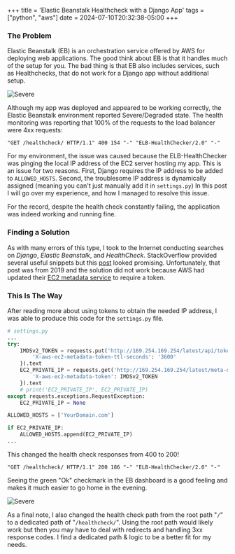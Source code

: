 +++
title = 'Elastic Beanstalk Healthcheck with a Django App'
tags = ["python", "aws"]
date = 2024-07-10T20:32:38-05:00
+++

### The Problem

Elastic Beanstalk (EB) is an orchestration service offered by AWS for deploying web applications.  The good think about EB is that it handles much of the setup for you.  The bad thing is that EB also includes services, such as Healthchecks, that do not work for a Django app without additional setup.

![Severe](../../eb_severe.png)

Although my app was deployed and appeared to be working correctly, the Elastic Beanstalk environment reported Severe/Degraded state. The health monitoring was reporting that 100% of the requests to the load balancer were 4xx requests:

```
"GET /healthcheck/ HTTP/1.1" 400 154 "-" "ELB-HealthChecker/2.0" "-"
```

For my environment, the issue was caused because the ELB-HealthChecker was pinging the local IP address of the EC2 server hosting my app.  This is an issue for two reasons.  First, Django requires the IP address to be added to `ALLOWED_HOSTS`.  Second, the troublesome IP address is dynamically assigned (meaning you can't just manually add it in `settings.py`) In this post I will go over my experience, and how I managed to resolve this issue.

For the record, despite the health check constantly failing, the application was indeed working and running fine.

### Finding a Solution

As with many errors of this type, I took to the Internet conducting searches on _Django_, _Elastic Beanstalk_, and _HealthCheck_.  StackOverflow provided several useful snippets but this [post](https://aalvarez.me/posts/setting-up-elastic-beanstalk-health-checks-with-a-django-application/) looked promising.  Unfortunately, that post was from 2019 and the solution did not work because AWS had updated their [EC2 metadata service](https://docs.aws.amazon.com/AWSEC2/latest/UserGuide/instancedata-data-retrieval.html) to require a token.

### This Is The Way

After reading more about using tokens to obtain the needed IP address, I was able to produce this code for the `settings.py` file.

```python
# settings.py
...
try:
    IMDSv2_TOKEN = requests.put('http://169.254.169.254/latest/api/token', headers={
        'X-aws-ec2-metadata-token-ttl-seconds': '3600'
    }).text
    EC2_PRIVATE_IP = requests.get('http://169.254.169.254/latest/meta-data/local-ipv4', timeout=0.01, headers={
        'X-aws-ec2-metadata-token': IMDSv2_TOKEN
    }).text
    # print('EC2_PRIVATE_IP', EC2_PRIVATE_IP)
except requests.exceptions.RequestException:
    EC2_PRIVATE_IP = None

ALLOWED_HOSTS = ['YourDomain.com']

if EC2_PRIVATE_IP:
    ALLOWED_HOSTS.append(EC2_PRIVATE_IP)
...
```

This changed the health check responses from 400 to 200!

```
"GET /healthcheck/ HTTP/1.1" 200 186 "-" "ELB-HealthChecker/2.0" "-"
```

Seeing the green "Ok" checkmark in the EB dashboard is a good feeling and makes it much easier to go home in the evening.

![Severe](../../health_ok.png)

As a final note, I also changed the health check path from the root path "`/`" to a dedicated path of "`/healthcheck/`".  Using the root path would likely work but then you may have to deal with redirects and handling 3xx response codes.  I find a dedicated path & logic to be a better fit for my needs.

